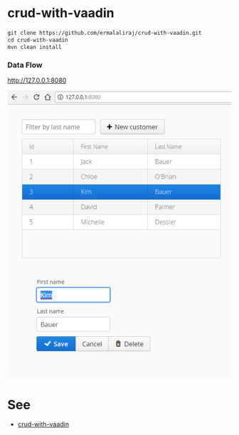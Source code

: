 # crud-with-vaadin

```
git clone https://github.com/ermalaliraj/crud-with-vaadin.git
cd crud-with-vaadin
mvn clean install
```

 
### Data Flow
http://127.0.0.1:8080

![app](./doc/homepage.png)
 

# See
* [crud-with-vaadin](https://spring.io/guides/gs/crud-with-vaadin/)
 
 